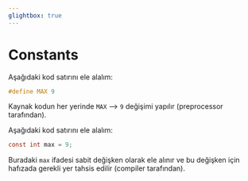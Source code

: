 ```yaml
---
glightbox: true
---
```


# Constants

Aşağıdaki kod satırını ele alalım:

```c
#define MAX 9
```

Kaynak kodun her yerinde `MAX` --> `9` değişimi yapılır (preprocessor tarafından).

Aşağıdaki kod satırını ele alalım:

```c
const int max = 9;
```

Buradaki `max` ifadesi sabit değişken olarak ele alınır ve bu değişken için hafızada gerekli yer tahsis edilir (compiler tarafından).

